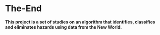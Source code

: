 # The-End
**This project is a set of studies on an algorithm that identifies, classifies and eliminates hazards using data from the New World.**
